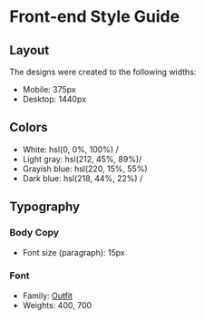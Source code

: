 # Front-end Style Guide

## Layout

The designs were created to the following widths:

- Mobile: 375px
- Desktop: 1440px

## Colors

- White: hsl(0, 0%, 100%) / 
- Light gray: hsl(212, 45%, 89%)/ 
- Grayish blue: hsl(220, 15%, 55%)
- Dark blue: hsl(218, 44%, 22%) /

## Typography

### Body Copy

- Font size (paragraph): 15px

### Font

- Family: [Outfit](https://fonts.google.com/specimen/Outfit)
- Weights: 400, 700

